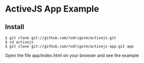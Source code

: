 ActiveJS App Example
====================

Install
-------

	$ git clone git://github.com/rodrigorm/activejs.git
	$ cd activejs
	$ git clone git://github.com/rodrigorm/activejs-app.git app

Open the file app/index.html on your browser and see the example
